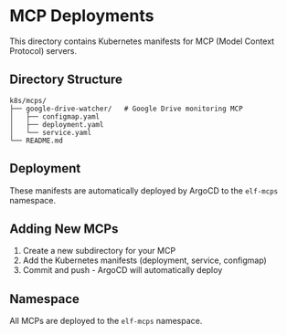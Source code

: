 # MCP Deployments

This directory contains Kubernetes manifests for MCP (Model Context Protocol) servers.

## Directory Structure
```
k8s/mcps/
├── google-drive-watcher/   # Google Drive monitoring MCP
│   ├── configmap.yaml
│   ├── deployment.yaml
│   └── service.yaml
└── README.md
```

## Deployment
These manifests are automatically deployed by ArgoCD to the `elf-mcps` namespace.

## Adding New MCPs
1. Create a new subdirectory for your MCP
2. Add the Kubernetes manifests (deployment, service, configmap)
3. Commit and push - ArgoCD will automatically deploy

## Namespace
All MCPs are deployed to the `elf-mcps` namespace.
